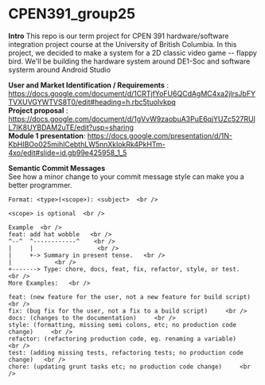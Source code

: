 # CPEN391_group25

**Intro**
This repo is our term project for CPEN 391 hardware/software integration project course at the University of British Columbia. In this project, we decided to make a system for a 2D classic video game -- flappy bird. We'll be building the hardware system around DE1-Soc and software systerm around Android Studio

**User and Market Identification / Requirements** : https://docs.google.com/document/d/1CRTjfYoFU6QCdAgMC4xa2jlrsJbFYTVXUVGYWTVS8T0/edit#heading=h.rbc5tuolvkpq <br />
**Project proposal** : https://docs.google.com/document/d/1gVvW9zaobuA3PuE6qjYUZc527RUlL7IK8UYBDAM2uTE/edit?usp=sharing  <br />
**Module 1 presentation**: https://docs.google.com/presentation/d/1N-KbHIBOo025mihlCebthLW5nnXklokRk4PkHTm-4xo/edit#slide=id.gb99e425958_1_5  <br />

**Semantic Commit Messages**  <br />
    See how a minor change to your commit message style can make you a better programmer.  <br />

    Format: <type>(<scope>): <subject>  <br />

    <scope> is optional  <br />

    Example  <br />
    feat: add hat wobble   <br />
    ^--^  ^------------^    <br />
    |     |                  <br />
    |     +-> Summary in present tense.   <br />
    |            <br />
    +-------> Type: chore, docs, feat, fix, refactor, style, or test.    <br />
    More Examples:   <br />

    feat: (new feature for the user, not a new feature for build script)     <br />
    fix: (bug fix for the user, not a fix to a build script)     <br />
    docs: (changes to the documentation)     <br />
    style: (formatting, missing semi colons, etc; no production code change)     <br />
    refactor: (refactoring production code, eg. renaming a variable)     <br />
    test: (adding missing tests, refactoring tests; no production code change)   <br />
    chore: (updating grunt tasks etc; no production code change)     <br />
    
